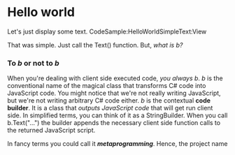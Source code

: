 ﻿# Hello world

Let's just display some text.
CodeSample:HelloWorldSimpleText:View

That was simple. Just call the <span class="inline-code">Text()</span> function. But, *what is b?*

### To *b* or not to *b*

When you're dealing with client side executed code, *you always b*.
*b* is the conventional name of the magical class that transforms C# code into JavaScript code.
You might notice that we're not really writing JavaScript, but we're not writing arbitrary C# code either.
*b* is the contextual **code builder**. It is a class that *outputs JavaScript code* that will get run client side. 
In simplified terms, you can think of it as a  <span class="inline-code">StringBuilder</span>. When you call  <span class="inline-code">b.Text("...")</span> the builder 
appends the necessary client side function calls to the returned JavaScript script.


<div class="block-note">In fancy terms you could call it <i><strong>metaprogramming</strong></i>. Hence, the project name <sl-icon name='emoji-smile'></sl-icon></div>
   

